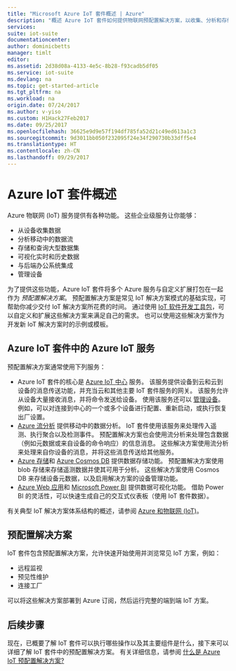 ```yaml
---
title: "Microsoft Azure IoT 套件概述 | Azure"
description: "概述 Azure IoT 套件如何提供物联网预配置解决方案，以收集、分析和存储数据，提供可视化效果，以及与其他系统集成。"
services: 
suite: iot-suite
documentationcenter: 
author: dominicbetts
manager: timlt
editor: 
ms.assetid: 2d38d08a-4133-4e5c-8b28-f93cadb5df05
ms.service: iot-suite
ms.devlang: na
ms.topic: get-started-article
ms.tgt_pltfrm: na
ms.workload: na
origin.date: 07/24/2017
ms.author: v-yiso
ms.custom: H1Hack27Feb2017
ms.date: 09/25/2017
ms.openlocfilehash: 36625e9d9e57f194df785fa52d21c49ed613a1c3
ms.sourcegitcommit: 9d3011bb050f232095f24e34f290730b33dff5e4
ms.translationtype: HT
ms.contentlocale: zh-CN
ms.lasthandoff: 09/29/2017
---
```

# <a name="overview-of-azure-iot-suite"></a>Azure IoT 套件概述
Azure 物联网 (IoT) 服务提供有各种功能。 这些企业级服务让你能够：

* 从设备收集数据
* 分析移动中的数据流
* 存储和查询大型数据集
* 可视化实时和历史数据
* 与后端办公系统集成
* 管理设备

为了提供这些功能，Azure IoT 套件将多个 Azure 服务与自定义扩展打包在一起作为 *预配置解决方案*。 预配置解决方案是常见 IoT 解决方案模式的基础实现，可帮助你减少交付 IoT 解决方案所花费的时间。 通过使用 [IoT 软件开发工具包][lnk-sdks]，可以自定义和扩展这些解决方案来满足自己的需求。 也可以使用这些解决方案作为开发新 IoT 解决方案时的示例或模板。

## <a name="azure-iot-services-in-azure-iot-suite"></a>Azure IoT 套件中的 Azure IoT 服务
预配置解决方案通常使用下列服务：

* Azure IoT 套件的核心是 [Azure IoT 中心][lnk-iot-hub] 服务。 该服务提供设备到云和云到设备的消息传送功能，并充当云和其他主要 IoT 套件服务的网关。 该服务允许从设备大量接收消息，并将命令发送给设备。 使用该服务还可以 [管理设备][lnk-device-management]。 例如，可以对连接到中心的一个或多个设备进行配置、重新启动，或执行恢复出厂设置。
* [Azure 流分析][lnk-asa] 提供移动中的数据分析。 IoT 套件使用该服务来处理传入遥测、执行聚合以及检测事件。 预配置解决方案也会使用流分析来处理包含数据（例如元数据或来自设备的命令响应）的信息消息。 这些解决方案使用流分析来处理来自你设备的消息，并将这些消息传送给其他服务。
* [Azure 存储][lnk-azure-storage]和 [Azure Cosmos DB][lnk-document-db] 提供数据存储功能。 预配置解决方案使用 blob 存储来存储遥测数据并使其可用于分析。 这些解决方案使用 Cosmos DB 来存储设备元数据，以及启用解决方案的设备管理功能。
* [Azure Web 应用][lnk-web-apps]和 [Microsoft Power BI][lnk-power-bi] 提供数据可视化功能。 借助 Power BI 的灵活性，可以快速生成自己的交互式仪表板（使用 IoT 套件数据）。

有关典型 IoT 解决方案体系结构的概述，请参阅 [Azure 和物联网 (IoT)][iot-suite-what-is-azure-iot]。

## <a name="preconfigured-solutions"></a>预配置解决方案

IoT 套件包含预配置解决方案，允许快速开始使用并浏览常见 IoT 方案，例如：

* 远程监视
* 预见性维护
* 连接工厂

可以将这些解决方案部署到 Azure 订阅，然后运行完整的端到端 IoT 方案。

## <a name="next-steps"></a>后续步骤
现在，已概要了解 IoT 套件可以执行哪些操作以及其主要组件是什么，接下来可以详细了解 IoT 套件中的预配置解决方案。 有关详细信息，请参阅 [什么是 Azure IoT 预配置解决方案?][lnk-what-are-preconfig]

[lnk-sdks]: ../iot-hub/iot-hub-sdks-summary.md
[lnk-iot-hub]: /iot-hub/
[lnk-asa]: /stream-analytics/
[lnk-azure-storage]: /storage/
[lnk-document-db]: /documentdb/
[lnk-power-bi]: https://powerbi.microsoft.com/
[lnk-web-apps]: /app-service-web/
[iot-suite-what-is-azure-iot]:./iot-suite-what-is-azure-iot.md
[lnk-what-are-preconfig]:./iot-suite-what-are-preconfigured-solutions.md
[lnk-device-management]: ../iot-hub/iot-hub-device-management-overview.md